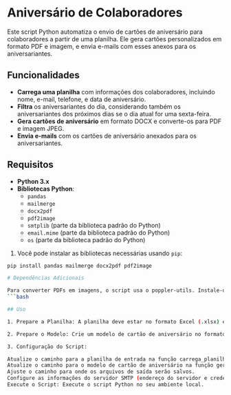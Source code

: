 # Aniversário de Colaboradores

Este script Python automatiza o envio de cartões de aniversário para colaboradores a partir de uma planilha. Ele gera cartões personalizados em formato PDF e imagem, e envia e-mails com esses anexos para os aniversariantes.

## Funcionalidades

- **Carrega uma planilha** com informações dos colaboradores, incluindo nome, e-mail, telefone, e data de aniversário.
- **Filtra** os aniversariantes do dia, considerando também os aniversariantes dos próximos dias se o dia atual for uma sexta-feira.
- **Gera cartões de aniversário** em formato DOCX e converte-os para PDF e imagem JPEG.
- **Envia e-mails** com os cartões de aniversário anexados para os aniversariantes.

## Requisitos

- **Python 3.x**
- **Bibliotecas Python**:
  - `pandas`
  - `mailmerge`
  - `docx2pdf`
  - `pdf2image`
  - `smtplib` (parte da biblioteca padrão do Python)
  - `email.mime` (parte da biblioteca padrão do Python)
  - `os` (parte da biblioteca padrão do Python)

1. Você pode instalar as bibliotecas necessárias usando `pip`:
  ```bash
  pip install pandas mailmerge docx2pdf pdf2image

# Dependências Adicionais

Para converter PDFs em imagens, o script usa o poppler-utils. Instale-o com o seguinte comando:
```bash

## Uso

1. Prepare a Planilha: A planilha deve estar no formato Excel (.xlsx) e deve conter as seguintes colunas: Nomeado, Cargo, Comissão, Email, Contato, UF, Sexo, e Aniversário.

2. Prepare o Modelo: Crie um modelo de cartão de aniversário no formato DOCX. O modelo deve ter campos que podem ser preenchidos pelo MailMerge, como Nome, Apelido, e CEP.

3. Configuração do Script:

Atualize o caminho para a planilha de entrada na função carrega_planilha.
Atualize o caminho para o modelo de cartão de aniversário na função gera_cartoes_aniversario.
Ajuste o caminho para onde os arquivos de saída serão salvos.
Configure as informações do servidor SMTP (endereço do servidor e credenciais de e-mail).
Execute o Script: Execute o script Python no seu ambiente local.
